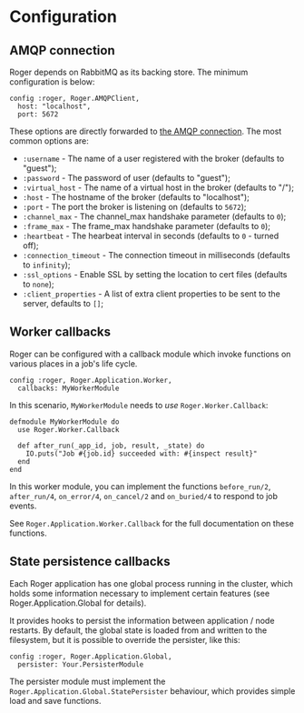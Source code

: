 # Configuration


## AMQP connection

Roger depends on RabbitMQ as its backing store. The minimum
configuration is below:

    config :roger, Roger.AMQPClient,
      host: "localhost",
      port: 5672

These options are directly forwarded
to [the AMQP connection](https://hexdocs.pm/amqp/0.1.0/).  The most
common options are:

 * `:username` - The name of a user registered with the broker (defaults to "guest");
 * `:password` - The password of user (defaults to "guest");
 * `:virtual_host` - The name of a virtual host in the broker (defaults to "/");
 * `:host` - The hostname of the broker (defaults to "localhost");
 * `:port` - The port the broker is listening on (defaults to `5672`);
 * `:channel_max` - The channel_max handshake parameter (defaults to `0`);
 * `:frame_max` - The frame_max handshake parameter (defaults to `0`);
 * `:heartbeat` - The hearbeat interval in seconds (defaults to `0` - turned off);
 * `:connection_timeout` - The connection timeout in milliseconds (defaults to `infinity`);
 * `:ssl_options` - Enable SSL by setting the location to cert files (defaults to `none`);
 * `:client_properties` - A list of extra client properties to be sent to the server, defaults to `[]`;


## Worker callbacks

Roger can be configured with a callback module which invoke functions
on various places in a job's life cycle.

    config :roger, Roger.Application.Worker,
      callbacks: MyWorkerModule

In this scenario, `MyWorkerModule` needs to *use* `Roger.Worker.Callback`:

    defmodule MyWorkerModule do
      use Roger.Worker.Callback

      def after_run(_app_id, job, result, _state) do
        IO.puts("Job #{job.id} succeeded with: #{inspect result}"
      end
    end

In this worker module, you can implement the functions `before_run/2`,
`after_run/4`, `on_error/4`, `on_cancel/2` and `on_buried/4` to
respond to job events.

See `Roger.Application.Worker.Callback` for the full documentation on
these functions.



State persistence callbacks
---------------------------

Each Roger application has one global process running in the cluster,
which holds some information necessary to implement certain features
(see Roger.Application.Global for details).

It provides hooks to persist the information between application /
node restarts. By default, the global state is loaded from and written
to the filesystem, but it is possible to override the persister, like
this:

    config :roger, Roger.Application.Global,
      persister: Your.PersisterModule

The persister module must implement the
`Roger.Application.Global.StatePersister` behaviour, which provides
simple load and save functions.
